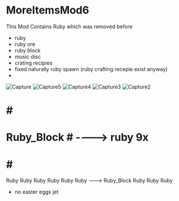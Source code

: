 # MoreItemsMod6
This Mod Contains Ruby which was removed before

- ruby
- ruby ore
- ruby block
- music disc
- crating recipies
- fixed naturally ruby spawn (ruby crafting recepie exist anyway)
- 
![Capture](https://user-images.githubusercontent.com/83444480/140626917-a91fccdc-b727-427e-8065-553a8814389e.PNG)
![Capture5](https://user-images.githubusercontent.com/83444480/140626918-df8c1fd7-036d-420d-8f28-3e387669aceb.PNG)
![Capture4](https://user-images.githubusercontent.com/83444480/140626919-0844e73c-5347-4a46-9b53-2cc8981f145b.PNG)
![Capture3](https://user-images.githubusercontent.com/83444480/140626920-b9681c37-1cbf-4d3c-96d3-db00474f7ab8.PNG)
![Capture2](https://user-images.githubusercontent.com/83444480/140626921-177ea8ca-c79f-474f-9e95-53c8ab642ee6.PNG)

#     #     #
# Ruby_Block # ----> ruby 9x
#     #     #

Ruby Ruby Ruby
Ruby Ruby Ruby ---> Ruby_Block
Ruby Ruby Ruby



- no easter eggs jet
